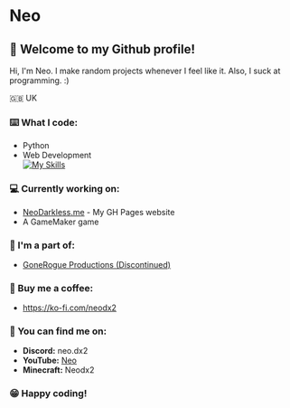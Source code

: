 # Neo
## 👋 Welcome to my Github profile!

Hi, I'm Neo. I make random projects whenever I feel like it. Also, I suck at programming. :)

🇬🇧 UK

### ⌨️ What I code:
- Python
- Web Development
<br>[![My Skills](https://skillicons.dev/icons?i=python,html,css,js,gamemakerstudio,&theme=dark)](https://skillicons.dev)

### 💻 Currently working on:
- [NeoDarkless.me](https://github.com/Neodx2/neodels.github.io) - My GH Pages website
- A GameMaker game

### 👥 I'm a part of:
- [GoneRogue Productions (Discontinued)](https://github.com/GoneRogueProductions)

### 🍵 Buy me a coffee:
- https://ko-fi.com/neodx2

### 💬 You can find me on:
- **Discord:** neo.dx2
- **YouTube:** [Neo](https://www.youtube.com/@neodx2)
- **Minecraft:** Neodx2

### 😁 Happy coding!
<!---
Neodels/Neodels is a ✨ special ✨ repository because its `README.md` (this file) appears on your GitHub profile.
You can click the Preview link to take a look at your changes.
--->
